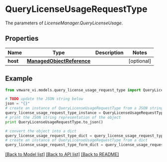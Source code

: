 # QueryLicenseUsageRequestType

The parameters of *LicenseManager.QueryLicenseUsage*. 

## Properties
Name | Type | Description | Notes
------------ | ------------- | ------------- | -------------
**host** | [**ManagedObjectReference**](ManagedObjectReference.md) |  | [optional] 

## Example

```python
from vmware_vi.models.query_license_usage_request_type import QueryLicenseUsageRequestType

# TODO update the JSON string below
json = "{}"
# create an instance of QueryLicenseUsageRequestType from a JSON string
query_license_usage_request_type_instance = QueryLicenseUsageRequestType.from_json(json)
# print the JSON string representation of the object
print QueryLicenseUsageRequestType.to_json()

# convert the object into a dict
query_license_usage_request_type_dict = query_license_usage_request_type_instance.to_dict()
# create an instance of QueryLicenseUsageRequestType from a dict
query_license_usage_request_type_form_dict = query_license_usage_request_type.from_dict(query_license_usage_request_type_dict)
```
[[Back to Model list]](../README.md#documentation-for-models) [[Back to API list]](../README.md#documentation-for-api-endpoints) [[Back to README]](../README.md)


